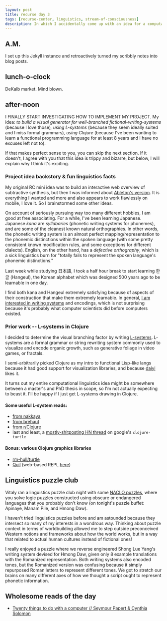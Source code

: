 ```yaml
---
layout: post
title: recurse day 3
tags: [recurse-center, linguistics, stream-of-consciousness]
description: In which I accidentally come up with an idea for a computational linguistics HCI hybrid thesis, and then learn about linguistics olympiad.
---
```


## A.M.

I set up this Jekyll instance and retroactively turned my scribbly notes into blog posts.

## lunch-o-clock

DeKalb market. Mind blown.

## after-noon

I FINALLY START INVESTIGATING HOW TO IMPLEMENT MY PROJECT. My idea: *to build a visual generator for well-branched fictional-writing-systems* (because I love those)*, using L-systems* (because they seem ideally suited and I miss formal grammars)*, using Clojure* (because I've been wanting to learn a functional programming language for at least 8 years and I have no excuses left not to).

If that makes perfect sense to you, you can skip the next section. If it doesn't, I agree with you that this idea is trippy and bizarre, but below, I will explain why I think it's exciting.

### Project idea backstory & fun linguistics facts

My original RC mini idea was to build an interactive web overview of subtractive synthesis, but then I was informed about [Ableton's version](https://learningsynths.ableton.com/). It is everything I wanted and more and also appears to work flawlessly on mobile, I love it. So I brainstormed some other ideas.

On account of seriously pursuing way too many different hobbies, I am good at free associating. For a while, I've been learning Japanese. Japanese *kana* are *syllabaries* (phonetic writing systems for phonemes), and are some of the cleanest known natural orthographies. In other words, the phonetic writing system is an almost perfect mapping/representation to the phonemic distinctions within the spoken language (with some pretty consistent known modification rules, and some exceptions for different dialects). English, on the other hand, has a *defective orthography*, which is a sick linguistics burn for "totally fails to represent the spoken language's phonemic distinctions."

Last week while studying 日本語, I took a half hour break to start learning 한글 (Hangeul), the Korean alphabet which was designed 500 years ago to be learnable in one day.

I find both kana and Hangeul extremely satisfying because of aspects of their construction that make them extremely learnable. In general, [I am interested in writing systems](https://www.instagram.com/p/Bi_eyx3HAet/) and encodings, which is not surprising because it's probably what computer scientists did before computers existed.

### Prior work -- L-systems in Clojure

I decided to determine the visual branching factor by writing [L-systems](https://jsantell.com/l-systems). L-systems are a formal grammar or string rewriting system commonly used to visualize and encode organic growth, such as generative foliage in video games, or fractals.

I semi-arbitrarily picked Clojure as my intro to functional Lisp-like langs because it had good support for visualization libraries, and because [daiyi](https://daiyi.co) likes it.

It turns out my entire computational linguistics idea might be somewhere between a master's and PhD thesis in scope, so I'm not actually expecting to beast it. I'll be happy if I just get L-systems drawing in Clojure.

#### Some useful L-system reads:
- [from nakkaya](https://nakkaya.com/2010/01/26/lindenmayer-system-in-clojure/)
- [from brehaut](https://brehaut.net/blog/2011/l_systems)
- [from r/Clojure](https://www.reddit.com/r/Clojure/comments/6vimde/lindenmayer_systems_in_clojure/)
- last and least, a [mostly-shitposting HN thread](https://news.ycombinator.com/item?id=14909530) on google's `clojure-turtle`

#### Bonus: various Clojure graphics libraries
- [rm-hull/turtle](https://github.com/rm-hull/turtle)
- [Quil](https://github.com/quil/quil) (web-based REPL [here](http://quil.info/))

## Linguistics puzzle club

Vitaly ran a linguistics puzzle club night with some [NACLO puzzles](https://www.nacloweb.org/practice.php), where you solve logic puzzles constructed using obscure or endangered languages that you probably don't know (on tonight's puzzle buffet: Apinaye, Manam Pile, and Hmong Daw).

I haven't tried linguistics puzzles before and am astounded because they intersect so many of my interests in a wondrous way. Thinking about puzzle context in terms of worldbuilding allowed me to step outside preconceived Western notions and frameworks about how the world works, but in a way that related to actual human cultures instead of fictional ones!

I really enjoyed a puzzle where we reverse engineered Shong Lue Yang's writing system devised for Hmong Daw, given only 8 example translations with the Romanized representation. Both writing systems also encoded tones, but the Romanized version was confusing because it simply repurposed Roman letters to represent different tones. We got to stretch our brains on many different axes of how we thought a script ought to represent phonetic information.

## Wholesome reads of the day

- [Twenty things to do with a computer // Seymour Papert & Cynthia Solomon](https://dspace.mit.edu/bitstream/handle/1721.1/5836/AIM-248.pdf?sequence=2)

